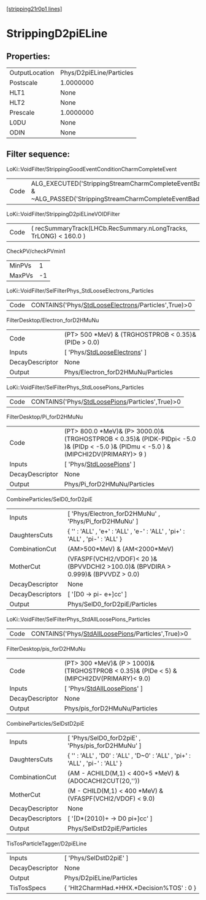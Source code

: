 [[stripping21r0p1 lines]](./stripping21r0p1-index)

# StrippingD2piELine

## Properties:

|                |                          |
|----------------|--------------------------|
| OutputLocation | Phys/D2piELine/Particles |
| Postscale      | 1.0000000                |
| HLT1           | None                     |
| HLT2           | None                     |
| Prescale       | 1.0000000                |
| L0DU           | None                     |
| ODIN           | None                     |

## Filter sequence:

LoKi::VoidFilter/StrippingGoodEventConditionCharmCompleteEvent

|      |                                                                                                                      |
|------|----------------------------------------------------------------------------------------------------------------------|
| Code | ALG_EXECUTED('StrippingStreamCharmCompleteEventBadEvent') & ~ALG_PASSED('StrippingStreamCharmCompleteEventBadEvent') |

LoKi::VoidFilter/StrippingD2piELineVOIDFilter

|      |                                                                   |
|------|-------------------------------------------------------------------|
| Code | ( recSummaryTrack(LHCb.RecSummary.nLongTracks, TrLONG) \< 160.0 ) |

CheckPV/checkPVmin1

|        |     |
|--------|-----|
| MinPVs | 1   |
| MaxPVs | -1  |

LoKi::VoidFilter/SelFilterPhys_StdLooseElectrons_Particles

|      |                                                                                                             |
|------|-------------------------------------------------------------------------------------------------------------|
| Code | CONTAINS('Phys/[StdLooseElectrons](./stripping21r0p1-commonparticles-stdlooseelectrons)/Particles',True)\>0 |

FilterDesktop/Electron_forD2HMuNu

|                 |                                                                                       |
|-----------------|---------------------------------------------------------------------------------------|
| Code            | (PT\> 500 \*MeV) & (TRGHOSTPROB \< 0.35)& (PIDe \> 0.0)                               |
| Inputs          | [ 'Phys/[StdLooseElectrons](./stripping21r0p1-commonparticles-stdlooseelectrons)' ] |
| DecayDescriptor | None                                                                                  |
| Output          | Phys/Electron_forD2HMuNu/Particles                                                    |

LoKi::VoidFilter/SelFilterPhys_StdLoosePions_Particles

|      |                                                                                                     |
|------|-----------------------------------------------------------------------------------------------------|
| Code | CONTAINS('Phys/[StdLoosePions](./stripping21r0p1-commonparticles-stdloosepions)/Particles',True)\>0 |

FilterDesktop/Pi_forD2HMuNu

|                 |                                                                                                                                              |
|-----------------|----------------------------------------------------------------------------------------------------------------------------------------------|
| Code            | (PT\> 800.0 \*MeV)& (P\> 3000.0)& (TRGHOSTPROB \< 0.35)& (PIDK-PIDpi\< -5.0 )& (PIDp \< -5.0 )& (PIDmu \< -5.0 ) & (MIPCHI2DV(PRIMARY)\> 9 ) |
| Inputs          | [ 'Phys/[StdLoosePions](./stripping21r0p1-commonparticles-stdloosepions)' ]                                                                |
| DecayDescriptor | None                                                                                                                                         |
| Output          | Phys/Pi_forD2HMuNu/Particles                                                                                                                 |

CombineParticles/SelD0_forD2piE

|                  |                                                                                      |
|------------------|--------------------------------------------------------------------------------------|
| Inputs           | [ 'Phys/Electron_forD2HMuNu' , 'Phys/Pi_forD2HMuNu' ]                              |
| DaughtersCuts    | { '' : 'ALL' , 'e+' : 'ALL' , 'e-' : 'ALL' , 'pi+' : 'ALL' , 'pi-' : 'ALL' }         |
| CombinationCut   | (AM\>500\*MeV) & (AM\<2000\*MeV)                                                     |
| MotherCut        | (VFASPF(VCHI2/VDOF)\< 20 )& (BPVVDCHI2 \>100.0)& (BPVDIRA \> 0.999)& (BPVVDZ \> 0.0) |
| DecayDescriptor  | None                                                                                 |
| DecayDescriptors | [ '[D0 -\> pi- e+]cc' ]                                                          |
| Output           | Phys/SelD0_forD2piE/Particles                                                        |

LoKi::VoidFilter/SelFilterPhys_StdAllLoosePions_Particles

|      |                                                                                                           |
|------|-----------------------------------------------------------------------------------------------------------|
| Code | CONTAINS('Phys/[StdAllLoosePions](./stripping21r0p1-commonparticles-stdallloosepions)/Particles',True)\>0 |

FilterDesktop/pis_forD2HMuNu

|                 |                                                                                                |
|-----------------|------------------------------------------------------------------------------------------------|
| Code            | (PT\> 300 \*MeV)& (P \> 1000)& (TRGHOSTPROB \< 0.35)& (PIDe \< 5) & (MIPCHI2DV(PRIMARY)\< 9.0) |
| Inputs          | [ 'Phys/[StdAllLoosePions](./stripping21r0p1-commonparticles-stdallloosepions)' ]            |
| DecayDescriptor | None                                                                                           |
| Output          | Phys/pis_forD2HMuNu/Particles                                                                  |

CombineParticles/SelDstD2piE

|                  |                                                                               |
|------------------|-------------------------------------------------------------------------------|
| Inputs           | [ 'Phys/SelD0_forD2piE' , 'Phys/pis_forD2HMuNu' ]                           |
| DaughtersCuts    | { '' : 'ALL' , 'D0' : 'ALL' , 'D~0' : 'ALL' , 'pi+' : 'ALL' , 'pi-' : 'ALL' } |
| CombinationCut   | (AM - ACHILD(M,1) \< 400+5 \*MeV) & (ADOCACHI2CUT(20,''))                     |
| MotherCut        | (M - CHILD(M,1) \< 400 \*MeV) & (VFASPF(VCHI2/VDOF) \< 9.0)                   |
| DecayDescriptor  | None                                                                          |
| DecayDescriptors | [ '[D\*(2010)+ -\> D0 pi+]cc' ]                                           |
| Output           | Phys/SelDstD2piE/Particles                                                    |

TisTosParticleTagger/D2piELine

|                 |                                             |
|-----------------|---------------------------------------------|
| Inputs          | [ 'Phys/SelDstD2piE' ]                    |
| DecayDescriptor | None                                        |
| Output          | Phys/D2piELine/Particles                    |
| TisTosSpecs     | { 'Hlt2CharmHad.\*HHX.\*Decision%TOS' : 0 } |
